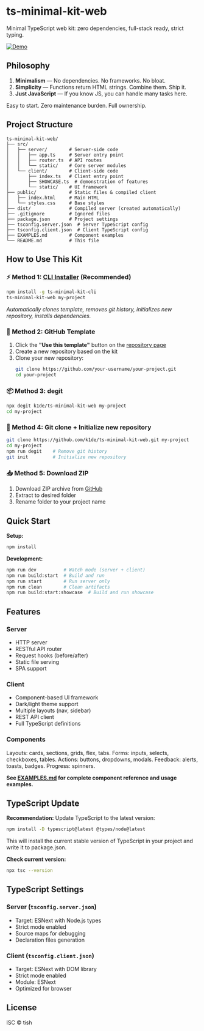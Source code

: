 # ts-minimal-kit-web

Minimal TypeScript web kit: zero dependencies, full-stack ready, strict typing.

[![Demo](https://img.shields.io/badge/demo-live-success)](https://ts-minimal-kit-web.netlify.app)

## Philosophy

1. **Minimalism** — No dependencies. No frameworks. No bloat.
2. **Simplicity** — Functions return HTML strings. Combine them. Ship it.
3. **Just JavaScript** — If you know JS, you can handle many tasks here.

Easy to start. Zero maintenance burden. Full ownership.

## Project Structure

```
ts-minimal-kit-web/
├── src/
│   ├── server/        # Server-side code
│   │   ├── app.ts     # Server entry point
│   │   ├── router.ts  # API routes
│   │   └── static/    # Core server modules
│   └── client/        # Client-side code
│       ├── index.ts   # Client entry point
│       ├── SHOWCASE.ts  # demonstration of features
│       └── static/    # UI framework
├── public/            # Static files & compiled client
│   ├── index.html     # Main HTML
│   └── styles.css     # Base styles
├── dist/              # Compiled server (created automatically)
├── .gitignore         # Ignored files
├── package.json       # Project settings
├── tsconfig.server.json  # Server TypeScript config
├── tsconfig.client.json  # Client TypeScript config
├── EXAMPLES.md        # Component examples
└── README.md          # This file
```

## How to Use This Kit

### ⚡ Method 1: [CLI Installer](https://www.npmjs.com/package/ts-minimal-kit-cli) (Recommended)

```bash
npm install -g ts-minimal-kit-cli
ts-minimal-kit-web my-project
```

_Automatically clones template, removes git history, initializes new repository, installs dependencies._

### 🎯 Method 2: GitHub Template

1. Click the **"Use this template"** button on the [repository page](https://github.com/k1de/ts-minimal-kit-web)
2. Create a new repository based on the kit
3. Clone your new repository:
    ```bash
    git clone https://github.com/your-username/your-project.git
    cd your-project
    ```

### 📦 Method 3: degit

```bash
npx degit k1de/ts-minimal-kit-web my-project
cd my-project
```

### 🔄 Method 4: Git clone + Initialize new repository

```bash
git clone https://github.com/k1de/ts-minimal-kit-web.git my-project
cd my-project
npm run degit    # Remove git history
git init         # Initialize new repository
```

### 📥 Method 5: Download ZIP

1. Download ZIP archive from [GitHub](https://github.com/k1de/ts-minimal-kit-web/archive/refs/heads/main.zip)
2. Extract to desired folder
3. Rename folder to your project name

## Quick Start

**Setup:**
```bash
npm install
```

**Development:**
```bash
npm run dev          # Watch mode (server + client)
npm run build:start  # Build and run
npm run start        # Run server only
npm run clean        # Clean artifacts
npm run build:start:showcase  # Build and run showcase
```

## Features

### Server

-   HTTP server
-   RESTful API router
-   Request hooks (before/after)
-   Static file serving
-   SPA support

### Client

-   Component-based UI framework
-   Dark/light theme support
-   Multiple layouts (nav, sidebar)
-   REST API client
-   Full TypeScript definitions

### Components

Layouts: cards, sections, grids, flex, tabs.
Forms: inputs, selects, checkboxes, tables.
Actions: buttons, dropdowns, modals.
Feedback: alerts, toasts, badges.
Progress: spinners.

**See [EXAMPLES.md](./EXAMPLES.md) for complete component reference and usage examples.**

## TypeScript Update

**Recommendation:** Update TypeScript to the latest version:

```bash
npm install -D typescript@latest @types/node@latest
```

This will install the current stable version of TypeScript in your project and write it to package.json.

**Check current version:**

```bash
npx tsc --version
```

## TypeScript Settings

### Server (`tsconfig.server.json`)

-   Target: ESNext with Node.js types
-   Strict mode enabled
-   Source maps for debugging
-   Declaration files generation

### Client (`tsconfig.client.json`)

-   Target: ESNext with DOM library
-   Strict mode enabled
-   Module: ESNext
-   Optimized for browser

## License

ISC © tish
